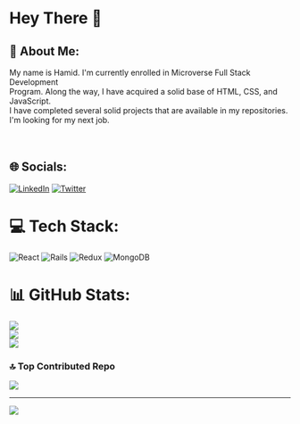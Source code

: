 # Hey There 👋
## 💫 About Me:
My name is Hamid. I'm currently enrolled in Microverse Full Stack Development <br>Program. Along the way, I have acquired a solid base of HTML, CSS, and JavaScript.<br>I have completed several solid projects that are available in my repositories.<br>I'm looking for my next job.<br><br><br>


## 🌐 Socials:
[![LinkedIn](https://img.shields.io/badge/LinkedIn-%230077B5.svg?logo=linkedin&logoColor=white)](https://www.linkedin.com/in/hamid-azim-61a525273/) [![Twitter](https://img.shields.io/badge/Twitter-%231DA1F2.svg?logo=Twitter&logoColor=white)](https://twitter.com/hamidazim321) 

# 💻 Tech Stack:
![React](https://img.shields.io/badge/react-%2320232a.svg?style=for-the-badge&logo=react&logoColor=%2361DAFB) ![Rails](https://img.shields.io/badge/rails-%23CC0000.svg?style=for-the-badge&logo=ruby-on-rails&logoColor=white) ![Redux](https://img.shields.io/badge/redux-%23593d88.svg?style=for-the-badge&logo=redux&logoColor=white) ![MongoDB](https://img.shields.io/badge/MongoDB-%234ea94b.svg?style=for-the-badge&logo=mongodb&logoColor=white)
# 📊 GitHub Stats:
![](https://github-readme-stats.vercel.app/api?username=hamidazim321&theme=dark&hide_border=false&include_all_commits=false&count_private=false)<br/>
![](https://github-readme-streak-stats.herokuapp.com/?user=hamidazim321&theme=dark&hide_border=false)<br/>
![](https://github-readme-stats.vercel.app/api/top-langs/?username=hamidazim321&theme=dark&hide_border=false&include_all_commits=false&count_private=false&layout=compact)

### 🔝 Top Contributed Repo
![](https://github-contributor-stats.vercel.app/api?username=hamidazim321&limit=5&theme=dark&combine_all_yearly_contributions=true)

---
[![](https://visitcount.itsvg.in/api?id=hamidazim321&icon=0&color=0)](https://visitcount.itsvg.in)

<!-- Proudly created with GPRM ( https://gprm.itsvg.in ) -->
